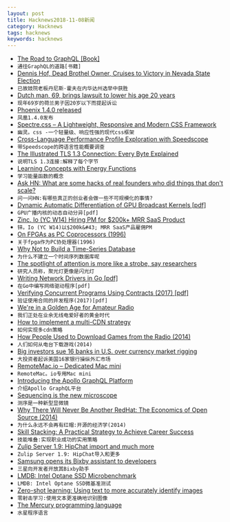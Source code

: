 ```yaml
---
layout: post
title: Hacknews2018-11-08新闻
category: Hacknews
tags: hacknews
keywords: hacknews
---
```




- [The Road to GraphQL [Book]](https://www.robinwieruch.de/the-road-to-graphql-book/)
- `通往GraphQL的道路[书籍]`
- [Dennis Hof, Dead Brothel Owner, Cruises to Victory in Nevada State Election](https://www.nytimes.com/2018/11/07/us/politics/dennis-hof-dead-pimp-nevada.html)
- `已故妓院老板丹尼斯·霍夫在内华达州选举中获胜`
- [Dutch man, 69, brings lawsuit to lower his age 20 years](https://www.bbc.com/news/world-europe-46133262)
- `现年69岁的荷兰男子因20岁以下而提起诉讼`
- [Phoenix 1.4.0 released](https://phoenixframework.org/blog/phoenix-1-4-0-released)
- `凤凰1.4.0发布`
- [Spectre.css – A Lightweight, Responsive and Modern CSS Framework](https://github.com/picturepan2/spectre)
- `幽灵。css -一个轻量级、响应性强的现代css框架`
- [Cross-Language Performance Profile Exploration with Speedscope](https://hacks.mozilla.org/2018/11/cross-language-performance-profile-exploration-with-speedscope/)
- `带Speedscope的跨语言性能概要调查`
- [The Illustrated TLS 1.3 Connection: Every Byte Explained](https://tls13.ulfheim.net/)
- `说明TLS 1.3连接:解释了每个字节`
- [Learning Concepts with Energy Functions](https://blog.openai.com/learning-concepts-with-energy-functions/)
- `学习能量函数的概念`
- [Ask HN: What are some hacks of real founders who did things that don&#39;t scale?](item?id=18400020)
- `问一问HN:有哪些真正的创业者会做一些不可规模化的事情?`
- [Dynamic Automatic Differentiation of GPU Broadcast Kernels [pdf]](http://www.mit.edu/~jvielma/publications/Dynamic-Automatic-Differentiation.pdf)
- `GPU广播内核的动态自动分异[pdf]`
- [Zinc. Io (YC W14) Hiring PM for $200k&#43; MRR SaaS Product](https://zinc.io/jobs/priceyak_product_owner)
- `锌。Io (YC W14)以$200k&#43; MRR SaaS产品雇佣PM`
- [On FPGAs as PC Coprocessors (1996)](http://www.fpgacpu.org/usenet/fpgas_as_pc_coprocessors.html)
- `关于fpga作为PC协处理器(1996)`
- [Why Not to Build a Time-Series Database](https://www.outlyer.com/blog/why-not-to-build-a-time-series-database/)
- `为什么不建立一个时间序列数据库呢`
- [The spotlight of attention is more like a strobe, say researchers](https://www.princeton.edu/news/2018/08/22/spotlight-attention-more-strobe-say-researchers)
- `研究人员称，聚光灯更像是闪光灯`
- [Writing Network Drivers in Go [pdf]](https://www.net.in.tum.de/fileadmin/bibtex/publications/theses/2018-ixy-go.pdf)
- `在Go中编写网络驱动程序[pdf]`
- [Verifying Concurrent Programs Using Contracts (2017) [pdf]](http://www.fit.vutbr.cz/~vojnar/Publications/icst17-contracts.pdf)
- `验证使用合同的并发程序(2017)[pdf]`
- [We&#39;re in a Golden Age for Amateur Radio](https://www.ke6mt.us/2018/05/hf-ham-radio-on-a-budget-qrp-labs-and-qrpguys/)
- `我们正处在业余无线电爱好者的黄金时代`
- [How to implement a multi-CDN strategy](https://blog.streamroot.io/how-to-implement-a-multi-cdn-strategy-everything-you-need-to-know/)
- `如何实现多cdn策略`
- [How People Used to Download Games from the Radio (2014)](http://www.kotaku.co.uk/2014/10/13/people-used-download-games-radio)
- `人们如何从电台下载游戏(2014)`
- [Big investors sue 16 banks in U.S. over currency market rigging](https://www.reuters.com/article/uk-forex-lawsuit/big-investors-sue-16-banks-in-u-s-over-currency-market-rigging-idUSKCN1NC34J)
- `大投资者起诉美国16家银行操纵外汇市场`
- [RemoteMac.io – Dedicated Mac mini](https://www.remotemac.io/)
- `RemoteMac。io专用Mac mini`
- [Introducing the Apollo GraphQL Platform](https://blog.apollographql.com/introducing-the-apollo-graphql-platform-8ef34bb269e5)
- `介绍Apollo GraphQL平台`
- [Sequencing is the new microscope](http://ldeming.posthaven.com/sequencing-is-the-new-microscope)
- `测序是一种新型显微镜`
- [Why There Will Never Be Another RedHat: The Economics of Open Source (2014)](https://techcrunch.com/2014/02/13/please-dont-tell-me-you-want-to-be-the-next-red-hat/)
- `为什么永远不会再有红帽:开源的经济学(2014)`
- [Skill Stacking: A Practical Strategy to Achieve Career Success](https://dariusforoux.com/skill-stacking/)
- `技能堆叠:实现职业成功的实用策略`
- [Zulip Server 1.9: HipChat import and much more](https://blog.zulip.org/2018/11/07/zulip-1-9-released/?n=1)
- `Zulip Server 1.9: HipChat导入和更多`
- [Samsung opens its Bixby assistant to developers](https://techcrunch.com/2018/11/07/samsung-opens-its-bixby-assistant-to-developers/)
- `三星向开发者开放其Bixby助手`
- [LMDB: Intel Optane SSD Microbenchmark](http://www.lmdb.tech/bench/optanessd/)
- `LMDB: Intel Optane SSD微基准测试`
- [Zero-shot learning: Using text to more accurately identify images](https://code.fb.com/ai-research/zero-shot-learning/)
- `零射击学习:使用文本更准确地识别图像`
- [The Mercury programming language](https://www.mercurylang.org)
- `水星程序语言`

